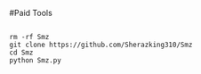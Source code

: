 #Paid Tools
```installing

rm -rf Smz
git clone https://github.com/Sherazking310/Smz
cd Smz
python Smz.py

